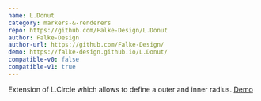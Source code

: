 ```yaml
---
name: L.Donut
category: markers-&-renderers
repo: https://github.com/Falke-Design/L.Donut
author: Falke-Design
author-url: https://github.com/Falke-Design/
demo: https://falke-design.github.io/L.Donut/
compatible-v0: false
compatible-v1: true
---
```


Extension of L.Circle which allows to define a outer and inner radius. <a href="https://falke-design.github.io/L.Donut/">Demo</a>
